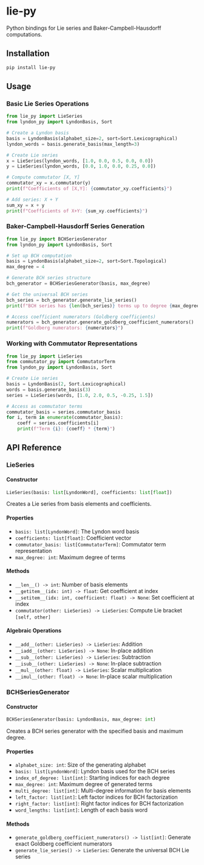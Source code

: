 # lie-py

Python bindings for Lie series and Baker-Campbell-Hausdorff computations.

## Installation

```bash
pip install lie-py
```

## Usage

### Basic Lie Series Operations

```python
from lie_py import LieSeries
from lyndon_py import LyndonBasis, Sort

# Create a Lyndon basis
basis = LyndonBasis(alphabet_size=2, sort=Sort.Lexicographical)
lyndon_words = basis.generate_basis(max_length=3)

# Create Lie series
x = LieSeries(lyndon_words, [1.0, 0.0, 0.5, 0.0, 0.0])
y = LieSeries(lyndon_words, [0.0, 1.0, 0.0, 0.25, 0.0])

# Compute commutator [X, Y]
commutator_xy = x.commutator(y)
print(f"Coefficients of [X,Y]: {commutator_xy.coefficients}")

# Add series: X + Y
sum_xy = x + y
print(f"Coefficients of X+Y: {sum_xy.coefficients}")
```

### Baker-Campbell-Hausdorff Series Generation

```python
from lie_py import BCHSeriesGenerator
from lyndon_py import LyndonBasis, Sort

# Set up BCH computation
basis = LyndonBasis(alphabet_size=2, sort=Sort.Topological)
max_degree = 4

# Generate BCH series structure
bch_generator = BCHSeriesGenerator(basis, max_degree)

# Get the universal BCH series
bch_series = bch_generator.generate_lie_series()
print(f"BCH series has {len(bch_series)} terms up to degree {max_degree}")

# Access coefficient numerators (Goldberg coefficients)
numerators = bch_generator.generate_goldberg_coefficient_numerators()
print(f"Goldberg numerators: {numerators}")
```

### Working with Commutator Representations

```python
from lie_py import LieSeries
from commutator_py import CommutatorTerm
from lyndon_py import LyndonBasis, Sort

# Create Lie series
basis = LyndonBasis(2, Sort.Lexicographical)
words = basis.generate_basis(3)
series = LieSeries(words, [1.0, 2.0, 0.5, -0.25, 1.5])

# Access as commutator terms
commutator_basis = series.commutator_basis
for i, term in enumerate(commutator_basis):
    coeff = series.coefficients[i]
    print(f"Term {i}: {coeff} * {term}")
```

## API Reference

### LieSeries

#### Constructor

```python
LieSeries(basis: list[LyndonWord], coefficients: list[float])
```

Creates a Lie series from basis elements and coefficients.

#### Properties

- `basis: list[LyndonWord]`: The Lyndon word basis
- `coefficients: list[float]`: Coefficient vector
- `commutator_basis: list[CommutatorTerm]`: Commutator term representation
- `max_degree: int`: Maximum degree of terms

#### Methods

- `__len__() -> int`: Number of basis elements
- `__getitem__(idx: int) -> float`: Get coefficient at index
- `__setitem__(idx: int, coefficient: float) -> None`: Set coefficient at index
- `commutator(other: LieSeries) -> LieSeries`: Compute Lie bracket `[self, other]`

#### Algebraic Operations

- `__add__(other: LieSeries) -> LieSeries`: Addition
- `__iadd__(other: LieSeries) -> None`: In-place addition
- `__sub__(other: LieSeries) -> LieSeries`: Subtraction
- `__isub__(other: LieSeries) -> None`: In-place subtraction
- `__mul__(other: float) -> LieSeries`: Scalar multiplication
- `__imul__(other: float) -> None`: In-place scalar multiplication

### BCHSeriesGenerator

#### Constructor

```python
BCHSeriesGenerator(basis: LyndonBasis, max_degree: int)
```

Creates a BCH series generator with the specified basis and maximum degree.

#### Properties

- `alphabet_size: int`: Size of the generating alphabet
- `basis: list[LyndonWord]`: Lyndon basis used for the BCH series
- `index_of_degree: list[int]`: Starting indices for each degree
- `max_degree: int`: Maximum degree of generated terms
- `multi_degree: list[int]`: Multi-degree information for basis elements
- `left_factor: list[int]`: Left factor indices for BCH factorization
- `right_factor: list[int]`: Right factor indices for BCH factorization
- `word_lengths: list[int]`: Length of each basis word

#### Methods

- `generate_goldberg_coefficient_numerators() -> list[int]`: Generate exact Goldberg coefficient numerators
- `generate_lie_series() -> LieSeries`: Generate the universal BCH Lie series